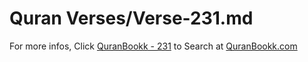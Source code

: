 # Quran Verses/Verse-231.md 

For more infos, Click [QuranBookk - 231](https://www.quranbookk.com/quran/search?q=231) to Search at [QuranBookk.com](http://quranbookk.com/)
